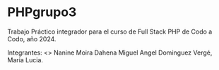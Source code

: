 # PHPgrupo3

Trabajo Práctico integrador para el curso de Full Stack PHP de Codo a Codo, año 2024.

Integrantes: <>
Nanine Moira Dahena
Miguel Angel Dominguez
Vergé, Maria Lucia.
